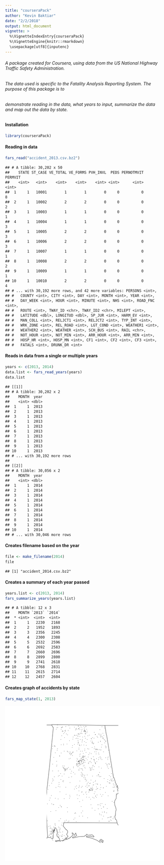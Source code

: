 ```yaml
---
title: "courseraPack"
author: "Kevin Baktiar"
date: "2/2/2018"
output: html_document
vignette: >
  %\VignetteIndexEntry{courseraPack}
  %\VignetteEngine{knitr::rmarkdown}
  \usepackage[utf8]{inputenc}
---
```




###### A package created for Coursera, using data from the US National Highway Traffic Safety Administration.
###### The data used is specific to the Fatality Analysis Reporting System. The purpose of this package is to
###### demonstrate reading in the data, what years to input, summarize the data and map out the data by state.

#### Installation


```r
library(courseraPack)
```


#### Reading in data


```r
fars_read("accident_2013.csv.bz2")
```

```
## # A tibble: 30,202 x 50
##    STATE ST_CASE VE_TOTAL VE_FORMS PVH_INVL  PEDS PERNOTMVIT PERMVIT
##    <int>   <int>    <int>    <int>    <int> <int>      <int>   <int>
##  1     1   10001        1        1        0     0          0       8
##  2     1   10002        2        2        0     0          0       2
##  3     1   10003        1        1        0     0          0       1
##  4     1   10004        1        1        0     0          0       3
##  5     1   10005        2        2        0     0          0       3
##  6     1   10006        2        2        0     0          0       3
##  7     1   10007        1        1        0     0          0       1
##  8     1   10008        2        2        0     0          0       2
##  9     1   10009        1        1        0     0          0       1
## 10     1   10010        2        2        0     0          0       4
## # ... with 30,192 more rows, and 42 more variables: PERSONS <int>,
## #   COUNTY <int>, CITY <int>, DAY <int>, MONTH <int>, YEAR <int>,
## #   DAY_WEEK <int>, HOUR <int>, MINUTE <int>, NHS <int>, ROAD_FNC <int>,
## #   ROUTE <int>, TWAY_ID <chr>, TWAY_ID2 <chr>, MILEPT <int>,
## #   LATITUDE <dbl>, LONGITUD <dbl>, SP_JUR <int>, HARM_EV <int>,
## #   MAN_COLL <int>, RELJCT1 <int>, RELJCT2 <int>, TYP_INT <int>,
## #   WRK_ZONE <int>, REL_ROAD <int>, LGT_COND <int>, WEATHER1 <int>,
## #   WEATHER2 <int>, WEATHER <int>, SCH_BUS <int>, RAIL <chr>,
## #   NOT_HOUR <int>, NOT_MIN <int>, ARR_HOUR <int>, ARR_MIN <int>,
## #   HOSP_HR <int>, HOSP_MN <int>, CF1 <int>, CF2 <int>, CF3 <int>,
## #   FATALS <int>, DRUNK_DR <int>
```

#### Reads in data from a single or multiple years


```r
years <- c(2013, 2014)
data.list <- fars_read_years(years)
data.list
```

```
## [[1]]
## # A tibble: 30,202 x 2
##    MONTH  year
##    <int> <dbl>
##  1     1  2013
##  2     1  2013
##  3     1  2013
##  4     1  2013
##  5     1  2013
##  6     1  2013
##  7     1  2013
##  8     1  2013
##  9     1  2013
## 10     1  2013
## # ... with 30,192 more rows
## 
## [[2]]
## # A tibble: 30,056 x 2
##    MONTH  year
##    <int> <dbl>
##  1     1  2014
##  2     1  2014
##  3     1  2014
##  4     1  2014
##  5     1  2014
##  6     1  2014
##  7     1  2014
##  8     1  2014
##  9     1  2014
## 10     1  2014
## # ... with 30,046 more rows
```

#### Creates filename based on the year


```r
file <- make_filename(2014)
file
```

```
## [1] "accident_2014.csv.bz2"
```

#### Creates a summary of each year passed


```r
years.list <- c(2013, 2014)
fars_summarize_years(years.list)
```

```
## # A tibble: 12 x 3
##    MONTH `2013` `2014`
##  * <int>  <int>  <int>
##  1     1   2230   2168
##  2     2   1952   1893
##  3     3   2356   2245
##  4     4   2300   2308
##  5     5   2532   2596
##  6     6   2692   2583
##  7     7   2660   2696
##  8     8   2899   2800
##  9     9   2741   2618
## 10    10   2768   2831
## 11    11   2615   2714
## 12    12   2457   2604
```


#### Creates graph of accidents by state


```r
fars_map_state(1, 2013)
```

![plot of chunk unnamed-chunk-16](figure/unnamed-chunk-16-1.png)
